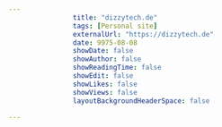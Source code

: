---
                title: "dizzytech.de"
                tags: [Personal site]
                externalUrl: "https://dizzytech.de"
                date: 9975-08-08
                showDate: false
                showAuthor: false
                showReadingTime: false
                showEdit: false
                showLikes: false
                showViews: false
                layoutBackgroundHeaderSpace: false
                ---
